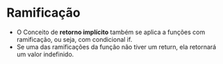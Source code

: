 # Ramificação

- O Conceito de **retorno implícito** também se aplica a funções com ramificação, ou seja, com condicional if.
- Se uma das ramificações da função não tiver um return, ela retornará um valor indefinido.
